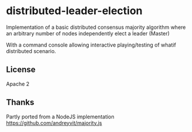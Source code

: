 distributed-leader-election
===========================

Implementation of a basic distributed consensus majority algorithm where
an arbitrary number of nodes independently elect a leader (Master)

With a command console allowing interactive playing/testing of whatif distributed scenario.

License
----

Apache 2

Thanks
----
Partly ported from a NodeJS implementation https://github.com/andreyvit/majority.js
